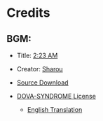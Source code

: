# Credits
## BGM:


- Title: [2:23 AM ](https://www.youtube.com/watch?v=Yb-rLsCpBvI) 
  
- Creator: [Sharou](https://www.youtube.com/c/Sharou/about)
  
- [Source Download](https://dova-s.jp/bgm/play13513.html)

- [DOVA-SYNDROME License](https://dova-s.jp/_contents/license/) 
    - [English Translation](https://dova--s-jp.translate.goog/_contents/license/?_x_tr_sl=auto&_x_tr_tl=en&_x_tr_hl=en&_x_tr_pto=wapp)


